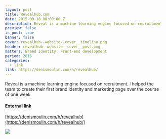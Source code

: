 ```yaml
---
layout: post
title: Revealhub.com
date: 2015-09-18 00:00:00 Z
description: Reveal is a machine learning engine focused on recruitment. I helped the team to create their first brand identity and marketing page over the course of one week.
preview: false
is_post: true
banner: false
cover: revealhub--website--cover__timeline.png
header: revealhub--website--cover__post.png
matters: Brand identity, Front-end development
period: 2015
categories:
  - link
link: https://denismoulin.com/h/revealhub/
---
```


Reveal is a machine learning engine focused on recruitment. I helped the team to create their first brand identity and marketing page over the course of one week.

#### External link

[https://denismoulin.com/h/revealhub](https://denismoulin.com/h/revealhub/)

![](../../assets/images/posts/revealhub--website--content--0.png)
